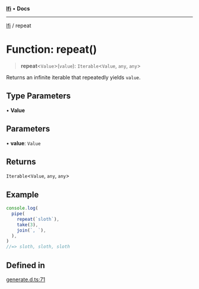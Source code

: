 [**lfi**](../readme.md) • **Docs**

***

[lfi](../globals.md) / repeat

# Function: repeat()

> **repeat**\<`Value`\>(`value`): `Iterable`\<`Value`, `any`, `any`\>

Returns an infinite iterable that repeatedly yields `value`.

## Type Parameters

• **Value**

## Parameters

• **value**: `Value`

## Returns

`Iterable`\<`Value`, `any`, `any`\>

## Example

```js
console.log(
  pipe(
    repeat(`sloth`),
    take(3),
    join(`, `),
  ),
)
//=> sloth, sloth, sloth
```

## Defined in

[generate.d.ts:71](https://github.com/TomerAberbach/lfi/blob/e98b31ea37c84de0758cf58c8fcf28193f36b533/src/operations/generate.d.ts#L71)

